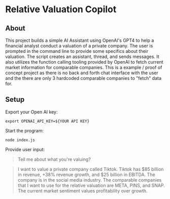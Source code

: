 # Relative Valuation Copilot

## About

This project builds a simple AI Assistant using OpenAI's GPT4 to help a financial analyst conduct a valuation of a private company. The user is prompted in the command line to provide some specifics about their valuation. The script creates an assistant, thread, and sends messages. It also utilizes the function calling tooling provided by OpenAI to fetch current market information for comparable companies. This is a example / proof of concept project as there is no back and forth chat interface with the user and the there are only 3 hardcoded comparable companies to "fetch" data for.

## Setup

Export your Open AI key:

```
export OPENAI_API_KEY=${YOUR API KEY}
```

Start the program:

```
node index.js
```

Provide user input:

> Tell me about what you're valuing?

> I want to value a private company called Tiktok. Tiktok has $85 billion in revenue, +38% revenue growth, and $25 billion in EBITDA. The company is in the social media industry. The comparable companies that I want to use for the relative valuation are META, PINS, and SNAP. The current market sentiment values profitability over growth.
